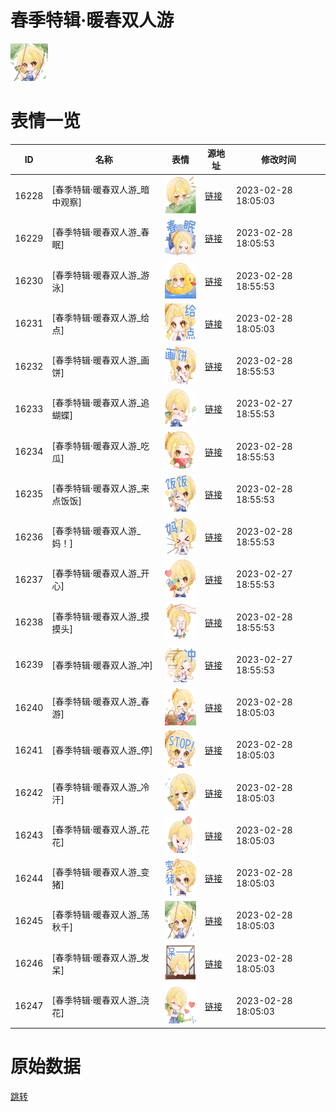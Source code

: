 # 春季特辑·暖春双人游

<img src="./cover.png" height="60" alt="cover" />

# 表情一览

|ID|名称|表情|源地址|修改时间|
|----|----|----|----|----|
|16228|[春季特辑·暖春双人游_暗中观察]|<img src="./pic/016228_%5B春季特辑·暖春双人游_暗中观察%5D.png" height="60" alt="暗中观察"/>|[链接](https://i0.hdslb.com/bfs/garb/item/268c866f150d70b4b259d844f41aa0edc829e36d.png)|2023-02-28 18:05:03|
|16229|[春季特辑·暖春双人游_春眠]|<img src="./pic/016229_%5B春季特辑·暖春双人游_春眠%5D.png" height="60" alt="春眠"/>|[链接](https://i0.hdslb.com/bfs/garb/item/6c83b9becd54a7402a8074514d806f68274f7699.png)|2023-02-28 18:05:53|
|16230|[春季特辑·暖春双人游_游泳]|<img src="./pic/016230_%5B春季特辑·暖春双人游_游泳%5D.png" height="60" alt="游泳"/>|[链接](https://i0.hdslb.com/bfs/garb/item/63009eef36a73693f1f042d37cedc8cb6e42e738.png)|2023-02-28 18:55:53|
|16231|[春季特辑·暖春双人游_给点]|<img src="./pic/016231_%5B春季特辑·暖春双人游_给点%5D.png" height="60" alt="给点"/>|[链接](https://i0.hdslb.com/bfs/garb/item/59f643750d4e1ad54f31c0fd6dc5da0bfbe9cdfe.png)|2023-02-28 18:05:03|
|16232|[春季特辑·暖春双人游_画饼]|<img src="./pic/016232_%5B春季特辑·暖春双人游_画饼%5D.png" height="60" alt="画饼"/>|[链接](https://i0.hdslb.com/bfs/garb/item/5e9bf594e00aad854051d4c3470ce7e9a256231b.png)|2023-02-28 18:55:53|
|16233|[春季特辑·暖春双人游_追蝴蝶]|<img src="./pic/016233_%5B春季特辑·暖春双人游_追蝴蝶%5D.png" height="60" alt="追蝴蝶"/>|[链接](https://i0.hdslb.com/bfs/garb/item/ccefe8305898bc6b531e43c9e5087b27830dbfd0.png)|2023-02-27 18:55:53|
|16234|[春季特辑·暖春双人游_吃瓜]|<img src="./pic/016234_%5B春季特辑·暖春双人游_吃瓜%5D.png" height="60" alt="吃瓜"/>|[链接](https://i0.hdslb.com/bfs/garb/item/98938555cbb07627960b47209f2540e824c1ba3d.png)|2023-02-28 18:55:53|
|16235|[春季特辑·暖春双人游_来点饭饭]|<img src="./pic/016235_%5B春季特辑·暖春双人游_来点饭饭%5D.png" height="60" alt="来点饭饭"/>|[链接](https://i0.hdslb.com/bfs/garb/item/5786a0c0f1dd4984870f9e79dfd5b702fe6c438d.png)|2023-02-28 18:55:53|
|16236|[春季特辑·暖春双人游_妈！]|<img src="./pic/016236_%5B春季特辑·暖春双人游_妈！%5D.png" height="60" alt="妈！"/>|[链接](https://i0.hdslb.com/bfs/garb/item/f4678b61183043d38a6f1ea31944bba1847c6b09.png)|2023-02-28 18:55:53|
|16237|[春季特辑·暖春双人游_开心]|<img src="./pic/016237_%5B春季特辑·暖春双人游_开心%5D.png" height="60" alt="开心"/>|[链接](https://i0.hdslb.com/bfs/garb/item/41cc97d86636d490b9ffbeb8410b2f265b79fa45.png)|2023-02-27 18:55:53|
|16238|[春季特辑·暖春双人游_摸摸头]|<img src="./pic/016238_%5B春季特辑·暖春双人游_摸摸头%5D.png" height="60" alt="摸摸头"/>|[链接](https://i0.hdslb.com/bfs/garb/item/8e959bb9dcbcd8f0162050f2718f8e9bb12c87e1.png)|2023-02-28 18:55:53|
|16239|[春季特辑·暖春双人游_冲]|<img src="./pic/016239_%5B春季特辑·暖春双人游_冲%5D.png" height="60" alt="冲"/>|[链接](https://i0.hdslb.com/bfs/garb/item/d8a8f8eddbc202962a57d5fadd58c786fa7dde72.png)|2023-02-27 18:55:53|
|16240|[春季特辑·暖春双人游_春游]|<img src="./pic/016240_%5B春季特辑·暖春双人游_春游%5D.png" height="60" alt="春游"/>|[链接](https://i0.hdslb.com/bfs/garb/item/ed6e78fd493a7c1b4d689279c1718a46b9fe7515.png)|2023-02-28 18:05:03|
|16241|[春季特辑·暖春双人游_停]|<img src="./pic/016241_%5B春季特辑·暖春双人游_停%5D.png" height="60" alt="停"/>|[链接](https://i0.hdslb.com/bfs/garb/item/4b4e532e5298dc041c6600378aa2a989574e273f.png)|2023-02-28 18:05:03|
|16242|[春季特辑·暖春双人游_冷汗]|<img src="./pic/016242_%5B春季特辑·暖春双人游_冷汗%5D.png" height="60" alt="冷汗"/>|[链接](https://i0.hdslb.com/bfs/garb/item/2de5c90ec2ce424d43f0c152620ec20b266765ff.png)|2023-02-28 18:05:03|
|16243|[春季特辑·暖春双人游_花花]|<img src="./pic/016243_%5B春季特辑·暖春双人游_花花%5D.png" height="60" alt="花花"/>|[链接](https://i0.hdslb.com/bfs/garb/item/8c06afb064c3fdffcb8ebf87391f07ac720f36a8.png)|2023-02-28 18:05:03|
|16244|[春季特辑·暖春双人游_变猪]|<img src="./pic/016244_%5B春季特辑·暖春双人游_变猪%5D.png" height="60" alt="变猪"/>|[链接](https://i0.hdslb.com/bfs/garb/item/3067b2feec1b3b4e32130ce152712fba1f0ff55b.png)|2023-02-28 18:05:03|
|16245|[春季特辑·暖春双人游_荡秋千]|<img src="./pic/016245_%5B春季特辑·暖春双人游_荡秋千%5D.png" height="60" alt="荡秋千"/>|[链接](https://i0.hdslb.com/bfs/garb/item/ee69d4ec1c1e7bdd0796c0c610b97953f5beeeab.png)|2023-02-28 18:05:03|
|16246|[春季特辑·暖春双人游_发呆]|<img src="./pic/016246_%5B春季特辑·暖春双人游_发呆%5D.png" height="60" alt="发呆"/>|[链接](https://i0.hdslb.com/bfs/garb/item/00789674e414e86a57890cc6a44cbab020a97dd7.png)|2023-02-28 18:05:03|
|16247|[春季特辑·暖春双人游_浇花]|<img src="./pic/016247_%5B春季特辑·暖春双人游_浇花%5D.png" height="60" alt="浇花"/>|[链接](https://i0.hdslb.com/bfs/garb/item/716a48af97a98df6f4ce9724fb920d7d0287b2c1.png)|2023-02-28 18:05:03|

# 原始数据

[跳转](./raw.json)

